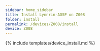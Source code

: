 ```yaml
---
sidebar: home_sidebar
title: Install Lynnrin-AOSP on Z008
folder: install
permalink: /devices/Z008/install
device: Z008
---
```

{% include templates/device_install.md %}
